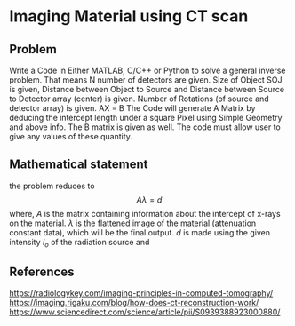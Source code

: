 # Imaging Material using CT scan

## Problem

Write a Code in Either MATLAB, C/C++ or Python to solve a general inverse problem. That means N number of detectors are given. Size of Object SOJ is given, Distance between Object to Source and Distance between Source to Detector array (center) is given. Number of Rotations (of source and detector array) is given. AX = B The Code will generate A Matrix by deducing the intercept length under a square Pixel using Simple Geometry and above info. The B matrix is given as well. The code must allow user to give any values of these quantity.

## Mathematical statement

the problem reduces to
$$A \lambda = d$$
where, $A$ is the matrix containing information about the intercept of x-rays on the material.
$\lambda$ is the flattened image of the material (attenuation constant data), which will be the final output.
$d$ is made using the given intensity $I_o$ of the  radiation source and

## References

<https://radiologykey.com/imaging-principles-in-computed-tomography/>
<https://imaging.rigaku.com/blog/how-does-ct-reconstruction-work/>
<https://www.sciencedirect.com/science/article/pii/S0939388923000880/>

